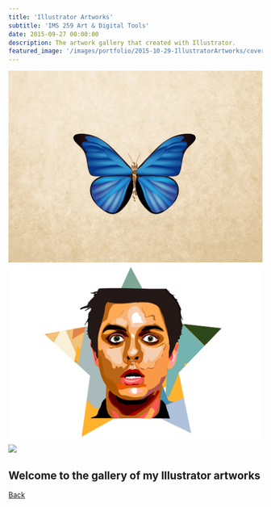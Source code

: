 ```yaml
---
title: 'Illustrator Artworks'
subtitle: 'IMS 259 Art & Digital Tools'
date: 2015-09-27 00:00:00
description: The artwork gallery that created with Illustrator.
featured_image: '/images/portfolio/2015-10-29-IllustratorArtworks/cover.png'
---
```


<div class="gallery" data-columns="1">
	<img src="/images/portfolio/2015-10-29-IllustratorArtworks/Insects.png">
	<img src="/images/portfolio/2015-10-29-IllustratorArtworks/Portrait.png">
	<img src="/images/portfolio/2015-10-29-IllustratorArtworks/Currency.png">
</div>

## Welcome to the gallery of my Illustrator artworks

<div class="wrap">

<a href="/portfolio/index.html" class="button button--large">Back</a>

</div>                                                                       